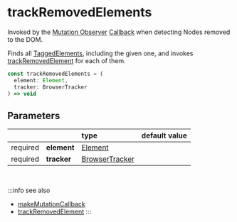 # trackRemovedElements

Invoked by the [Mutation Observer](https://developer.mozilla.org/en-US/docs/Web/API/MutationObserver) [Callback](/tracking/browser/api-reference/mutationObserver/makeMutationCallback.md) when detecting Nodes removed to the DOM.

Finds all [TaggedElements](/tracking/browser/api-reference/definitions/TaggedElement.md), including the given one, and invokes [trackRemovedElement](/tracking/browser/api-reference/mutationObserver/trackRemovedElement.md) for each of them.


```typescript
const trackRemovedElements = (
  element: Element, 
  tracker: BrowserTracker
) => void
```

## Parameters
|          |             | type                                                                | default value
| :-:      | :--         | :--                                                                 | :--           
| required | **element** | [Element](https://developer.mozilla.org/en-US/docs/Web/API/Element) |
| required | **tracker** | [BrowserTracker](/tracking/browser/api-reference/general/BrowserTracker.md) |

<br/>

:::info see also
- [makeMutationCallback](/tracking/browser/api-reference/mutationObserver/makeMutationCallback.md)
- [trackRemovedElement](/tracking/browser/api-reference/mutationObserver/trackRemovedElement.md)
:::
